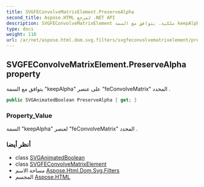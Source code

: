 ```yaml
---
title: SVGFEConvolveMatrixElement.PreserveAlpha
second_title: Aspose.HTML لمرجع .NET API
description: SVGFEConvolveMatrixElement ملكية. يتوافق مع السمة keepAlpha على عنصر feConvolveMatrix المحدد .
type: docs
weight: 110
url: /ar/net/aspose.html.dom.svg.filters/svgfeconvolvematrixelement/preservealpha/
---
```

## SVGFEConvolveMatrixElement.PreserveAlpha property

يتوافق مع السمة "keepAlpha" على عنصر "feConvolveMatrix" المحدد .

```csharp
public SVGAnimatedBoolean PreserveAlpha { get; }
```

### Property_Value

السمة "keepAlpha" لعنصر "feConvolveMatrix" المحدد .

### أنظر أيضا

* class [SVGAnimatedBoolean](../../../aspose.html.dom.svg.datatypes/svganimatedboolean/)
* class [SVGFEConvolveMatrixElement](../)
* مساحة الاسم [Aspose.Html.Dom.Svg.Filters](../../svgfeconvolvematrixelement/)
* المجسم [Aspose.HTML](../../../)


